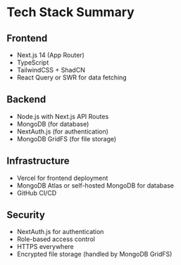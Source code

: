 # Tech Stack Summary

## Frontend

- Next.js 14 (App Router)
- TypeScript
- TailwindCSS + ShadCN
- React Query or SWR for data fetching

## Backend

- Node.js with Next.js API Routes
- MongoDB (for database)
- NextAuth.js (for authentication)
- MongoDB GridFS (for file storage)

## Infrastructure

- Vercel for frontend deployment
- MongoDB Atlas or self-hosted MongoDB for database
- GitHub CI/CD

## Security

- NextAuth.js for authentication
- Role-based access control
- HTTPS everywhere
- Encrypted file storage (handled by MongoDB GridFS)
